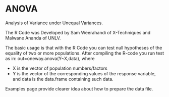 # ANOVA
Analysis of Variance under Unequal Variances.

The R Code was Developed by Sam Weerahandi of X-Techniques and Malwane Ananda of UNLV.

The basic usage is that with the R Code you can test null hypotheses of the equality of two or more populations. 
After compiling the R-code you run test as in: out=oneway.anova(Y~X,data), where
- X is the vector of population numbers/factors
- Y is the vector of the corresponding values of the response variable,
and data is the data.frame containing such data.

Examples page provide clearer idea about how to prepare the data file.
